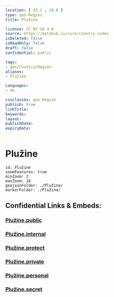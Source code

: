 ```yaml
---
location: [ 43.1 , 18.8 ] 
type: geo-Region
title: Plužine

license: CC BY-SA 4.0
source: https://datahub.io/core/country-codes
isDeleted: false
isReadOnly: false
draft: false
confidential: public

tags:
- geo/Country/Region
aliases:
- Plužine

Languages:
- de

cssclasses: geo-Region
publish: true
linkTitle: 
keywords: 
layout: 
publishDate: 
expiryDate: 
---
```


# Plužine

```leaflet
id: Plužine
zoomFeatures: true 
minZoom: 2 
maxZoom: 18
geojsonFolder: ./Plužine/
markerFolder: ./Plužine/
```


## Confidential Links & Embeds: 

### [Plužine.public](/_public/\Earth\Continent\Europe\Europe~South\Montenegro\Municipalities~MontenegroPlužine.public.md) 

### [Plužine.internal](/_internal/\Earth\Continent\Europe\Europe~South\Montenegro\Municipalities~MontenegroPlužine.internal.md) 

### [Plužine.protect](/_protect/\Earth\Continent\Europe\Europe~South\Montenegro\Municipalities~MontenegroPlužine.protect.md) 

### [Plužine.private](/_private/\Earth\Continent\Europe\Europe~South\Montenegro\Municipalities~MontenegroPlužine.private.md) 

### [Plužine.personal](/_personal/\Earth\Continent\Europe\Europe~South\Montenegro\Municipalities~MontenegroPlužine.personal.md) 

### [Plužine.secret](/_secret/\Earth\Continent\Europe\Europe~South\Montenegro\Municipalities~MontenegroPlužine.secret.md)

